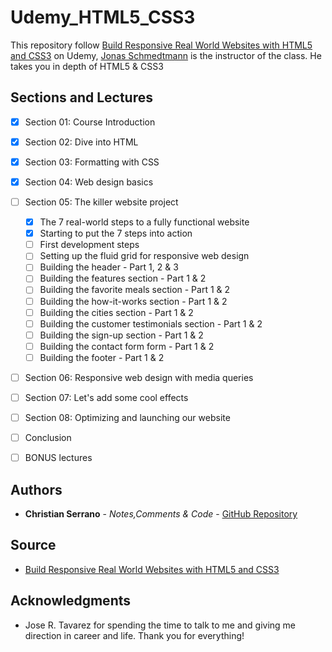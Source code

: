 # Udemy_HTML5_CSS3

This repository follow [Build Responsive Real World Websites with HTML5 and CSS3](https://www.udemy.com/design-and-develop-a-killer-website-with-html5-and-css3/) on Udemy, [Jonas Schmedtmann](https://www.udemy.com/user/jonasschmedtmann/) is the instructor of the class. He takes you in depth of HTML5 & CSS3

## Sections and Lectures

- [x] Section 01: Course Introduction
- [x] Section 02: Dive into HTML
- [x] Section 03: Formatting with CSS
- [x] Section 04: Web design basics
- [ ] Section 05: The killer website project
    - [x] The 7 real-world steps to a fully functional website
    - [x] Starting to put the 7 steps into action
    - [ ] First development steps
    - [ ] Setting up the fluid grid for responsive web design
    - [ ] Building the header - Part 1, 2 & 3
    - [ ] Building the features section - Part 1 & 2
    - [ ] Building the favorite meals section - Part 1 & 2
    - [ ] Building the how-it-works section - Part 1 & 2
    - [ ] Building the cities section - Part 1 & 2
    - [ ] Building the customer testimonials section - Part 1 & 2
    - [ ] Building the sign-up section - Part 1 & 2
    - [ ] Building the contact form form - Part 1 & 2
    - [ ] Building the footer - Part 1 & 2
- [ ] Section 06: Responsive web design with media queries
- [ ] Section 07: Let's add some cool effects
- [ ] Section 08: Optimizing and launching our website
- [ ] Conclusion
- [ ] BONUS lectures


## Authors

* **Christian Serrano** - *Notes,Comments & Code* - [GitHub Repository](https://github.com/561nano/Udemy_HTML5_CSS3)

## Source
* [Build Responsive Real World Websites with HTML5 and CSS3](https://www.udemy.com/design-and-develop-a-killer-website-with-html5-and-css3/)

## Acknowledgments


* Jose R. Tavarez for spending the time to talk to me and giving me direction in career and life. Thank you for everything!